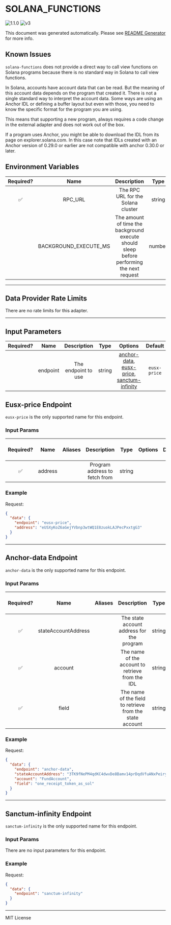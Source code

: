 # SOLANA_FUNCTIONS

![1.1.0](https://img.shields.io/github/package-json/v/smartcontractkit/external-adapters-js?filename=packages/sources/solana-functions/package.json) ![v3](https://img.shields.io/badge/framework%20version-v3-blueviolet)

This document was generated automatically. Please see [README Generator](../../scripts#readme-generator) for more info.

## Known Issues

`solana-functions` does not provide a direct way to call view functions on
Solana programs because there is no standard way in Solana to call view
functions.

In Solana, accounts have account data that can be read. But the meaning of this
account data depends on the program that created it. There is not a single
standard way to interpret the account data. Some ways are using an Anchor IDL
or defining a buffer layout but even with those, you need to know the specific
format for the program you are using.

This means that supporting a new program, always requires a code change in the
external adapter and does not work out of the box.

If a program uses Anchor, you might be able to download the IDL from its page
on explorer.solana.com. In this case note that IDLs created with an Anchor
version of 0.29.0 or earlier are not compatible with anchor 0.30.0 or later.

## Environment Variables

| Required? |         Name          |                                        Description                                        |  Type  | Options | Default |
| :-------: | :-------------------: | :---------------------------------------------------------------------------------------: | :----: | :-----: | :-----: |
|    ✅     |        RPC_URL        |                            The RPC URL for the Solana cluster                             | string |         |         |
|           | BACKGROUND_EXECUTE_MS | The amount of time the background execute should sleep before performing the next request | number |         | `1000`  |

---

## Data Provider Rate Limits

There are no rate limits for this adapter.

---

## Input Parameters

| Required? |   Name   |     Description     |  Type  |                                                         Options                                                          |   Default    |
| :-------: | :------: | :-----------------: | :----: | :----------------------------------------------------------------------------------------------------------------------: | :----------: |
|           | endpoint | The endpoint to use | string | [anchor-data](#anchor-data-endpoint), [eusx-price](#eusx-price-endpoint), [sanctum-infinity](#sanctum-infinity-endpoint) | `eusx-price` |

## Eusx-price Endpoint

`eusx-price` is the only supported name for this endpoint.

### Input Params

| Required? |  Name   | Aliases |          Description          |  Type  | Options | Default | Depends On | Not Valid With |
| :-------: | :-----: | :-----: | :---------------------------: | :----: | :-----: | :-----: | :--------: | :------------: |
|    ✅     | address |         | Program address to fetch from | string |         |         |            |                |

### Example

Request:

```json
{
  "data": {
    "endpoint": "eusx-price",
    "address": "eUSXyKoZ6aGejYVbnp3wtWQ1E8zuokLAJPecPxxtgG3"
  }
}
```

---

## Anchor-data Endpoint

`anchor-data` is the only supported name for this endpoint.

### Input Params

| Required? |        Name         | Aliases |                       Description                        |  Type  | Options | Default | Depends On | Not Valid With |
| :-------: | :-----------------: | :-----: | :------------------------------------------------------: | :----: | :-----: | :-----: | :--------: | :------------: |
|    ✅     | stateAccountAddress |         |        The state account address for the program         | string |         |         |            |                |
|    ✅     |       account       |         |     The name of the account to retrieve from the IDL     | string |         |         |            |                |
|    ✅     |        field        |         | The name of the field to retrieve from the state account | string |         |         |            |                |

### Example

Request:

```json
{
  "data": {
    "endpoint": "anchor-data",
    "stateAccountAddress": "3TK9fNePM4qdKC4dwvDe8Bamv14prDqdVfuANxPeiryb",
    "account": "FundAccount",
    "field": "one_receipt_token_as_sol"
  }
}
```

---

## Sanctum-infinity Endpoint

`sanctum-infinity` is the only supported name for this endpoint.

### Input Params

There are no input parameters for this endpoint.

### Example

Request:

```json
{
  "data": {
    "endpoint": "sanctum-infinity"
  }
}
```

---

MIT License
